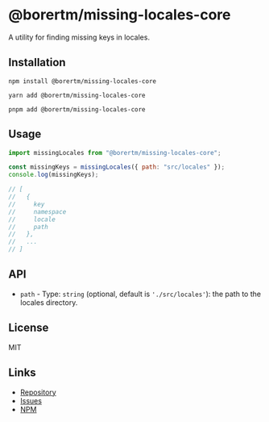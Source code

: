 # @borertm/missing-locales-core

A utility for finding missing keys in locales.

## Installation

```shell
npm install @borertm/missing-locales-core
```

```shell
yarn add @borertm/missing-locales-core
```

```shell
pnpm add @borertm/missing-locales-core
```

## Usage

```js
import missingLocales from "@borertm/missing-locales-core";

const missingKeys = missingLocales({ path: "src/locales" });
console.log(missingKeys);

// [
//   {
//     key
//     namespace
//     locale
//     path
//   },
//   ...
// ]
```

## API

- `path` - Type: `string` (optional, default is `'./src/locales'`): the path to the locales directory.

## License

MIT

## Links

- [Repository](https://github.com/borertm/missing-locales/packages/missing-locales-core)
- [Issues](https://github.com/borertm/missing-locales/issues)
- [NPM](https://www.npmjs.com/package/@borertm/missing-locales-core)
